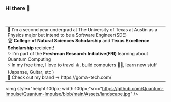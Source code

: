 ### Hi there 👋

<table align="center">
<td>  
📝 I'm a second year undergrad at The University of Texas at Austin as a Physics major but intend to be a Software Engineer(SDE) <br>
🏆 <strong>College of Natural Sciences Scholarship</strong> and <strong> Texas Excellence Scholarship</strong> recipient!<br>
✨ I'm part of the <strong>Freshman Research Initiative(FRI)</strong> learning about Quantum Computing <br>
⚡ In my free time, I love to travel ♔, build computers 🤘🏼, learn new stuff (Japanse, Guitar, etc )<br>
📸 Check out my brand -> https://goma-tech.com/
</td> 
<br>
<table>

<img style="height:100px; width:100px;"src="https://github.com/Quantum-Impulse/Quantum-Impulse/blob/main/Assets/landscape.jpg" />

<!-- <img src="https://github.com/Quantum-Impulse/Quantum-Impulse/blob/main/Assets/PC1.jpg" />

<img src="https://github.com/Quantum-Impulse/Quantum-Impulse/blob/main/Assets/PC2.jpg" /> -->

<!--
**Quantum-Impulse/Quantum-Impulse** is a ✨ _special_ ✨ repository because its `README.md` (this file) appears on your GitHub profile.

Here are some ideas to get you started:

- 🔭 I’m currently working on ...
- 🌱 I’m currently learning ...
- 👯 I’m looking to collaborate on ...
- 🤔 I’m looking for help with ...
- 💬 Ask me about ...
- 📫 How to reach me: ...
- 😄 Pronouns: ...
- ⚡ Fun fact: ...
-->
